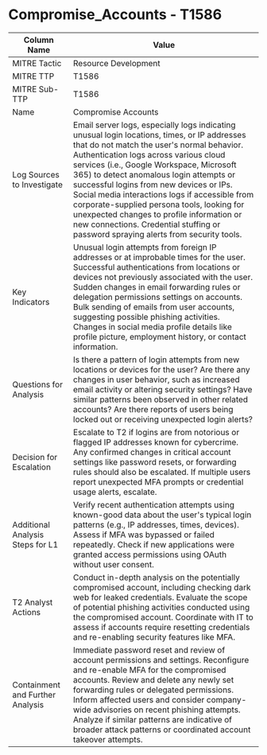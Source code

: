 # Compromise_Accounts - T1586

| Column Name | Value |
|-------------|-------|
| MITRE Tactic | Resource Development |
| MITRE TTP | T1586 |
| MITRE Sub-TTP | T1586 |
| Name | Compromise Accounts |
| Log Sources to Investigate | Email server logs, especially logs indicating unusual login locations, times, or IP addresses that do not match the user's normal behavior. Authentication logs across various cloud services (i.e., Google Workspace, Microsoft 365) to detect anomalous login attempts or successful logins from new devices or IPs. Social media interactions logs if accessible from corporate-supplied persona tools, looking for unexpected changes to profile information or new connections. Credential stuffing or password spraying alerts from security tools. |
| Key Indicators | Unusual login attempts from foreign IP addresses or at improbable times for the user. Successful authentications from locations or devices not previously associated with the user. Sudden changes in email forwarding rules or delegation permissions settings on accounts. Bulk sending of emails from user accounts, suggesting possible phishing activities. Changes in social media profile details like profile picture, employment history, or contact information. |
| Questions for Analysis | Is there a pattern of login attempts from new locations or devices for the user? Are there any changes in user behavior, such as increased email activity or altering security settings? Have similar patterns been observed in other related accounts? Are there reports of users being locked out or receiving unexpected login alerts? |
| Decision for Escalation | Escalate to T2 if logins are from notorious or flagged IP addresses known for cybercrime. Any confirmed changes in critical account settings like password resets, or forwarding rules should also be escalated. If multiple users report unexpected MFA prompts or credential usage alerts, escalate. |
| Additional Analysis Steps for L1 | Verify recent authentication attempts using known-good data about the user's typical login patterns (e.g., IP addresses, times, devices). Assess if MFA was bypassed or failed repeatedly. Check if new applications were granted access permissions using OAuth without user consent. |
| T2 Analyst Actions | Conduct in-depth analysis on the potentially compromised account, including checking dark web for leaked credentials. Evaluate the scope of potential phishing activities conducted using the compromised account. Coordinate with IT to assess if accounts require resetting credentials and re-enabling security features like MFA. |
| Containment and Further Analysis | Immediate password reset and review of account permissions and settings. Reconfigure and re-enable MFA for the compromised accounts. Review and delete any newly set forwarding rules or delegated permissions. Inform affected users and consider company-wide advisories on recent phishing attempts. Analyze if similar patterns are indicative of broader attack patterns or coordinated account takeover attempts. |

